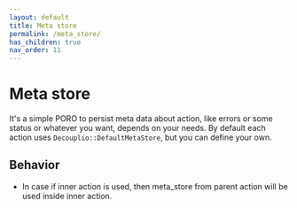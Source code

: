 ```yaml
---
layout: default
title: Meta store
permalink: /meta_store/
has_children: true
nav_order: 11
---
```


# Meta store

It's a simple PORO to persist meta data about action, like errors or some status or whatever you want, depends on your needs.
By default each action uses `Decouplio::DefaultMetaStore`, but you can define your own.

## Behavior
 - In case if inner action is used, then meta_store from parent action will be used inside inner action.
